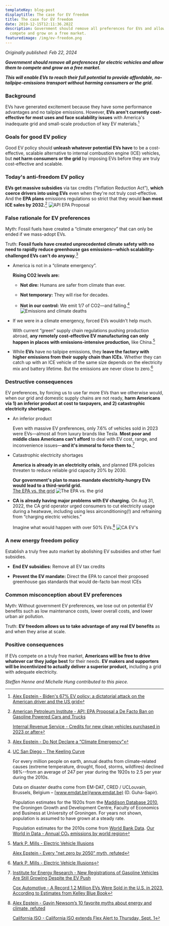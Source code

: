 ```yaml
---
templateKey: blog-post
displaytitle: The case for EV freedom
title: The case for EV freedom
date: 2019-12-15T12:11:36.282Z
description: Government should remove all preferences for EVs and allow them to
  compete and grow on a free market.
featuredimage: /img/ev-freedom.png
---
```

_Originally published: Feb 22, 2024_

***Government should remove all preferences for electric vehicles and allow them to compete and grow on a free market.***

***This will enable EVs to reach their full potential to provide affordable, no-tailpipe-emissions transport without harming consumers or the grid.***

### Background

EVs have generated excitement because they have some performance advantages and no tailpipe emissions. However, **EVs aren't currently cost-effective for most uses and face scalability issues** with America's inadequate grid and small-scale production of key EV materials.[^1]

### Goals for good EV policy

Good EV policy should **unleash whatever potential EVs have** to be a cost-effective, scalable alternative to internal combustion engine (ICE) vehicles, but **not harm consumers or the grid** by imposing EVs before they are truly cost-effective and scalable.

### Today's anti-freedom EV policy

**EVs get massive subsidies** via tax credits (“Inflation Reduction Act”), **which coerce drivers into using EVs** even when they're not truly cost-effective. And the **EPA plans** emissions regulations so strict that they would **ban most ICE sales by 2032.**[^2]
    ![ API EPA Proposal](/img/api-epa-proposal.jpg)

### False rationale for EV preferences

Myth: Fossil fuels have created a “climate emergency” that can only be ended if we mass-adopt EVs.

Truth: **Fossil fuels have created unprecedented climate safety with no need to rapidly reduce greenhouse gas emissions—which scalability-challenged EVs can't do anyway.**[^3]

- America is not in a “climate emergency”.

    **Rising CO2 levels are:**
    - **Not dire:** Humans are safer from climate than ever.

    - **Not temporary:** They will rise for decades.

    - **Not in our control:** We emit 1/7 of CO2—and falling.[^4]
    ![Emissions and climate deaths](/img/emissions-and-climate-deaths.jpg)

- If we were in a climate emergency, forced EVs wouldn't help much.

    With current “green” supply chain regulations pushing production abroad, **any remotely cost-effective EV manufacturing can only happen in places with emissions-intensive production,** like China.[^5]

- While **EVs** have no tailpipe emissions, they **leave the factory with higher emissions from their supply chain than ICEs.** Whether they can catch up with an ICE vehicle of the same size depends on the electricity mix and battery lifetime. But the emissions are never close to zero.[^6]

### Destructive consequences

EV preferences, by forcing us to use far more EVs than we otherwise would, when our grid and domestic supply chains are not ready, **harm Americans via 1) an inferior product at cost to taxpayers, and 2) catastrophic electricity shortages.**

- An inferior product

    Even with massive EV preferences, only 7.6% of vehicles sold in 2023 were EVs—almost all from luxury brands like Tesla. **Most poor and middle class Americans can't afford** to deal with EV cost, range, and inconvenience issues—**and it's immoral to force them to.**[^7]

- Catastrophic electricity shortages

    **America is already in an electricity crisis,** and planned EPA policies threaten to reduce reliable grid capacity 20% by 2030.

    **Our government's plan to mass-mandate electricity-hungry EVs would lead to a third-world grid.**\
    [The EPA vs. the grid](https://alexepstein.substack.com/p/the-epa-vs-the-grid)
    ![The EPA vs. the grid](/img/the-epa-vs-the-grid.jpg)

- **CA is already having major problems with EV charging.** On Aug 31, 2022, the CA grid operator urged consumers to cut electricity usage during a heatwave, including using less airconditioning(!) and refraining from “charging electric vehicles.”

    Imagine what would happen with over 50% EVs.[^8]
    ![CA EV's](/img/newsom-felx-alert.jpg)

### A new energy freedom policy

Establish a truly free auto market by abolishing EV subsidies and other fuel subsidies.

- **End EV subsidies:** Remove all EV tax credits

- **Prevent the EV mandate:** Direct the EPA to cancel their proposed greenhouse gas standards that would de-facto ban most ICEs

### Common misconception about EV preferences

Myth: Without government EV preferences, we lose out on potential EV benefits such as low maintenance costs, lower overall costs, and lower urban air pollution.

Truth: **EV freedom allows us to take advantage of any real EV benefits** as and when they arise at scale.

### Positive consequences

If EVs compete on a truly free market, **Americans will be free to drive whatever car they judge best** for their needs. **EV makers and supporters will be incentivized to actually deliver a superior product,** including a grid with adequate electricity.

_Steffen Henne and Michelle Hung contributed to this piece._

[^1]: [Alex Epstein - Biden's 67% EV policy: a dictatorial attack on the American driver and the US grid](https://alexepstein.substack.com/p/bidens-67-ev-policy-a-dictatorial)

[^2]:
    [American Petroleum Institute - API: EPA Proposal a De Facto Ban on Gasoline Powered Cars and Trucks](https://www.api.org/news-policy-and-issues/news/2023/07/05/api-epa-proposal-a-de-facto-ban-on-gasoline-powered-cars-and-trucks)

    [Internal Revenue Service - Credits for new clean vehicles purchased in 2023 or after](https://www.irs.gov/credits-deductions/credits-for-new-clean-vehicles-purchased-in-2023-or-after)

[^3]: [Alex Epstein - Do Not Declare a “Climate Emergency”](https://alexepstein.substack.com/p/do-not-declare-a-climate-emergency)

[^4]:
    [UC San Diego - The Keeling Curve](https://keelingcurve.ucsd.edu/)

    For every million people on earth, annual deaths from climate-related causes (extreme temperature, drought, flood, storms, wildfires) declined 98%--from an average of 247 per year during the 1920s to 2.5 per year during the 2010s.

    Data on disaster deaths come from EM-DAT, CRED / UCLouvain, Brussels, Belgium – [www.emdat.be](www.emdat.be) (D. Guha-Sapir).

    Population estimates for the 1920s from the [Maddison Database 2010](https://www.rug.nl/ggdc/historicaldevelopment/maddison/releases/maddison-database-2010), the Groningen Growth and Development Centre, Faculty of Economics and Business at University of Groningen. For years not shown, population is assumed to have grown at a steady rate.

    Population estimates for the 2010s come from [World Bank Data](https://data.worldbank.org/indicator/SP.POP.TOTL). 
    [Our World in Data - Annual CO₂ emissions by world region](https://ourworldindata.org/grapher/annual-co-emissions-by-region)

[^5]:
    [Mark P. Mills - Electric Vehicle Illusions](https://www.city-journal.org/article/electric-vehicles-and-carbon-emissions)

    [Alex Epstein - Every "net zero by 2050" myth, refuted](https://energytalkingpoints.com/every-net-zero-by-2050-myth-refuted/)

[^6]: [Mark P. Mills - Electric Vehicle Illusions](https://www.city-journal.org/article/electric-vehicles-and-carbon-emissions)

[^7]:
    [Institute for Energy Research - New Registrations of Gasoline Vehicles Are Still Growing Despite the EV Push](https://www.instituteforenergyresearch.org/fossil-fuels/gas-and-oil/new-registrations-of-gasoline-vehicles-are-still-growing-despite-the-ev-push/)

    [Cox Automotive - A Record 1.2 Million EVs Were Sold in the U.S. in 2023, According to Estimates from Kelley Blue Book](https://www.coxautoinc.com/market-insights/q4-2023-ev-sales/)

[^8]:
    [Alex Epstein - Gavin Newsom’s 10 favorite myths about energy and climate, refuted](https://alexepstein.substack.com/p/gavin-newsoms-10-favorite-myths-about)

    [California ISO - California ISO extends Flex Alert to Thursday, Sept. 1](https://www.flexalert.org/news/119-california-iso-extends-flex-alert-to-thursday-sept-1)